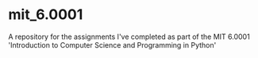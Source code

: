# mit_6.0001

A repository for the assignments I've completed as part of the MIT 6.0001 'Introduction to Computer Science and Programming in Python'

